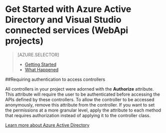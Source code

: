 <properties 
	pageTitle="Get Started with Azure Active Directory and Visual Studio connected services (WebApi projects) | Windows Azure" 
	description="How to get started using Azure Active Directory in WebApi projects after connecting to or creating an Azure AD using Visual Studio connected services" 
  services="active-directory"
	documentationCenter="" 
	authors="TomArcher" 
	manager="douge" 
	editor=""/>
  
<tags
	ms.service="active-directory"
	ms.date="12/18/2015"
	wacn.date=""/>

# Get Started with Azure Active Directory and Visual Studio connected services (WebApi projects)

> [AZURE.SELECTOR]
> - [Getting Started](/documentation/articles/vs-active-directory-webapi-getting-started)
> - [What Happened](/documentation/articles/vs-active-directory-webapi-what-happened)

##Requiring authentication to access controllers
 
All controllers in your project were adorned with the **Authorize** attribute. This attribute will require the user to be authenticated before accessing the APIs defined by these controllers. To allow the controller to be accessed anonymously, remove this attribute from the controller. If you want to set the permissions at a more granular level, apply the attribute to each method that requires authorization instead of applying it to the controller class.

[Learn more about Azure Active Directory](/documentation/services/identity/)
 